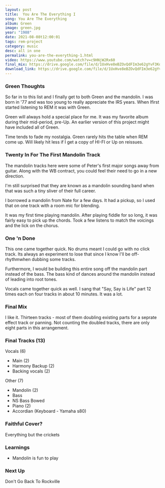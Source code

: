 ```yaml
---
layout: post
title:  You Are The Everything I
song: You Are The Everything
album: Green
image: green.jpg
year: "1988"
date: 2021-08-08t12:00:01
tags: rem-project
category: music
desc: all in one
permalink: you-are-the-everything-1.html
video: https://www.youtube.com/watch?v=c9HNjW2Rx60
final_mix: https://drive.google.com/file/d/1UxHve8eBZOvQdFIm3e62gYvF3Kdu1eZC/view?usp=sharing
download_link: https://drive.google.com/file/d/1UxHve8eBZOvQdFIm3e62gYvF3Kdu1eZC/view?usp=sharing
---
```


### Green Thoughts

So far in to this list and I finally get to both Green and the mandolin. I was born in '77 and was too young to really appreciate the IRS years. When Ifirst started listening to REM it was with Green.

Green will always hold a special place for me. It was my favorite album during their mid-period, pre-Up. An earlier version of this project might have included all of Green.

Time tends to fade my nostalgia. Green rarely hits the table when REM come up. Will likely hit less if I get a copy of HI-FI or Up on reissues.

### Twenty In For The First Mandolin Track

The mandolin tracks here were some of Peter's first major songs away from guitar. Along with the WB contract, you could feel their need to go in a new direction.

I'm still surprised that they are known as a mandolin sounding band when that was such a tiny sliver of their full career.

I borrowed a mandolin from Nate for a few days. It had a pickup, so I used that on one track with a room mic for blending.

It was my first time playing mandolin. After playing fiddle for so long, it was fairly easy to pick up the chords. Took a few listens to match the voicings and the lick on the chorus.

### One 'n Done

This one came together quick. No drums meant I could go with no click track. Its always an experiment to lose that since I know I'll be off-rhythmwhen dubbing some tracks.

Furthermore, I would be building this entire song off the mandolin part instead of the bass. The bass kind of dances around the mandolin instead of leading into root tones.

Vocals came together quick as well. I sang that "Say, Say is Life" part 12 times each on four tracks in about 10 minutes. It was a lot.

### Final Mix

I like it. Thirteen tracks - most of them doubling existing parts for a seprate effect track or panning. Not counting the doubled tracks, there are only eight parts in this arrangement.

### Final Tracks (13)
Vocals (6)
- Main (2)
- Harmony Backup (2)
- Backing vocals (2)

Other (7)
- Mandolin (2)
- Bass
- NS Bass Bowed
- Piano (2)
- Accordian (Keyboard - Yamaha s80)


### Faithful Cover?
Everything but the crickets 

### Learnings
- Mandolin is fun to play

### Next Up
Don't Go Back To Rockville